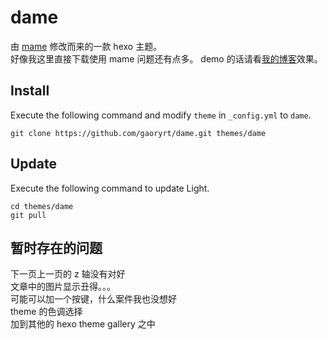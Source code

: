 # dame

由 [mame](https://github.com/chadluo/hexo-theme-mame) 修改而来的一款 hexo 主题。  
好像我这里直接下载使用 mame 问题还有点多。
demo 的话请看[我的博客](http://gaoryrt.github.io)效果。

## Install

Execute the following command and modify `theme` in `_config.yml` to `dame`.

```
git clone https://github.com/gaoryrt/dame.git themes/dame
```

## Update

Execute the following command to update Light.

```
cd themes/dame
git pull
```

## 暂时存在的问题
下一页上一页的 z 轴没有对好  
文章中的图片显示丑得。。。  
可能可以加一个按键，什么案件我也没想好  
theme 的色调选择  
加到其他的 hexo theme gallery 之中  
